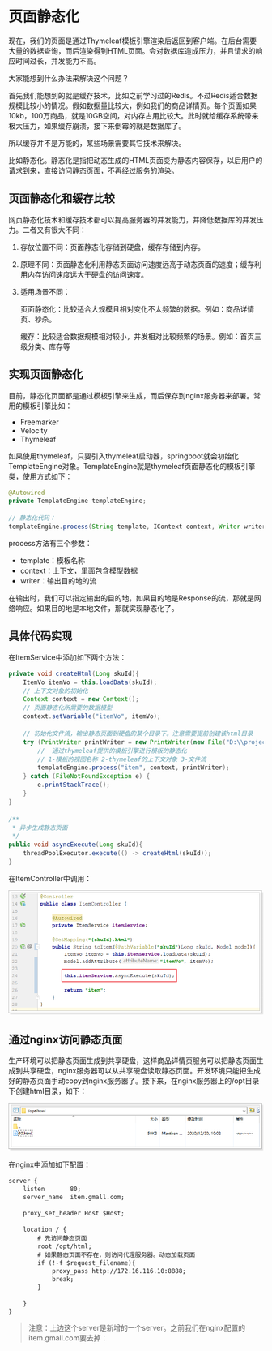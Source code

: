 # 页面静态化

现在，我们的页面是通过Thymeleaf模板引擎渲染后返回到客户端。在后台需要大量的数据查询，而后渲染得到HTML页面。会对数据库造成压力，并且请求的响应时间过长，并发能力不高。

大家能想到什么办法来解决这个问题？

首先我们能想到的就是缓存技术，比如之前学习过的Redis。不过Redis适合数据规模比较小的情况。假如数据量比较大，例如我们的商品详情页。每个页面如果10kb，100万商品，就是10GB空间，对内存占用比较大。此时就给缓存系统带来极大压力，如果缓存崩溃，接下来倒霉的就是数据库了。

所以缓存并不是万能的，某些场景需要其它技术来解决。

比如静态化。静态化是指把动态生成的HTML页面变为静态内容保存，以后用户的请求到来，直接访问静态页面，不再经过服务的渲染。



## 页面静态化和缓存比较

网页静态化技术和缓存技术都可以提高服务器的并发能力，并降低数据库的并发压力。二者又有很大不同：

1. 存放位置不同：页面静态化存储到硬盘，缓存存储到内存。

2. 原理不同：页面静态化利用静态页面访问速度远高于动态页面的速度；缓存利用内存访问速度远大于硬盘的访问速度。

3. 适用场景不同：

    页面静态化：比较适合大规模且相对变化不太频繁的数据。例如：商品详情页、秒杀。

    缓存：比较适合数据规模相对较小，并发相对比较频繁的场景。例如：首页三级分类、库存等



## 实现页面静态化

目前，静态化页面都是通过模板引擎来生成，而后保存到nginx服务器来部署。常用的模板引擎比如：

- Freemarker
- Velocity
- Thymeleaf

如果使用thymeleaf，只要引入thymeleaf启动器，springboot就会初始化TemplateEngine对象。TemplateEngine就是thymeleaf页面静态化的模板引擎类，使用方式如下：

```java
@Autowired
private TemplateEngine templateEngine;

// 静态化代码：
templateEngine.process(String template, IContext context, Writer writer);
```

process方法有三个参数：

- template：模板名称
- context：上下文，里面包含模型数据
- writer：输出目的地的流

在输出时，我们可以指定输出的目的地，如果目的地是Response的流，那就是网络响应。如果目的地是本地文件，那就实现静态化了。



## 具体代码实现

在ItemService中添加如下两个方法：

```java
private void createHtml(Long skuId){
    ItemVo itemVo = this.loadData(skuId);
    // 上下文对象的初始化
    Context context = new Context();
    // 页面静态化所需要的数据模型
    context.setVariable("itemVo", itemVo);

    // 初始化文件流，输出静态页面到硬盘的某个目录下。注意需要提前创建该html目录
    try (PrintWriter printWriter = new PrintWriter(new File("D:\\project\\html\\" + skuId + ".html"))) {
        //  通过thymeleaf提供的模板引擎进行模板的静态化
        // 1-模板的视图名称 2-thymeleaf的上下文对象 3-文件流
        templateEngine.process("item", context, printWriter);
    } catch (FileNotFoundException e) {
        e.printStackTrace();
    }
}

/**
 * 异步生成静态页面
 */
public void asyncExecute(Long skuId){
    threadPoolExecutor.execute(() -> createHtml(skuId));
}
```

在ItemController中调用：

![1609303327492](_images/1609303327492.png)



## 通过nginx访问静态页面

生产环境可以把静态页面生成到共享硬盘，这样商品详情页服务可以把静态页面生成到共享硬盘，nginx服务器可以从共享硬盘读取静态页面。开发环境只能把生成好的静态页面手动copy到nginx服务器了。接下来，在nginx服务器上的/opt目录下创建html目录，如下：

![1609303767120](_images/1609303767120.png)

在nginx中添加如下配置：

```nginx
server {
    listen       80;
    server_name  item.gmall.com;

    proxy_set_header Host $Host;

    location / {
        # 先访问静态页面
        root /opt/html;
        # 如果静态页面不存在，则访问代理服务器。动态加载页面
        if (!-f $request_filename){
            proxy_pass http://172.16.116.10:8888;
            break;
        }

    }
}
```

>   注意：上边这个server是新增的一个server。之前我们在nginx配置的item.gmall.com要去掉：